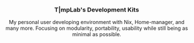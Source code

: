 <h3 align="center"> T|mpLab's Development Kits </h3>

<p align="center">
  My personal user developing environment with Nix, Home-manager, and many more. Focusing on modularity, portability, usability while still being as minimal as possible.
</p>
